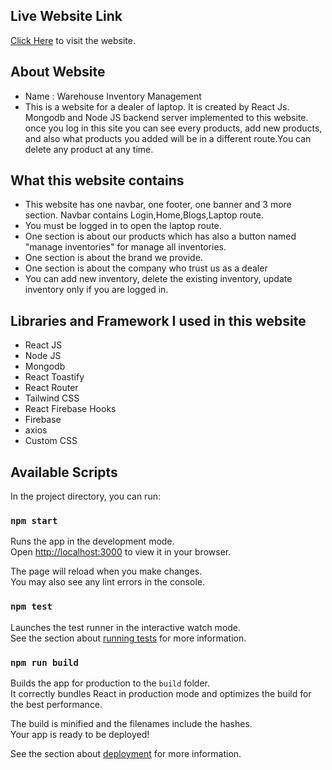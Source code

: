 ## Live Website Link

[Click Here](https://warehouse-management-a7690.web.app/) to visit the website.

## About Website

- Name : Warehouse Inventory Management
- This is a website for a dealer of laptop. It is created by React Js. Mongodb and Node JS backend server implemented to this website. once you log in this site you can see every products, add new products, and also what products you added will be in a different route.You can delete any product at any time.

## What this website contains

- This website has one navbar, one footer, one banner and 3 more section. Navbar contains Login,Home,Blogs,Laptop route.
- You must be logged in to open the laptop route.
- One section is about our products which has also a button named "manage inventories" for manage all inventories.
- One section is about the brand we provide.
- One section is about the company who trust us as a dealer
- You can add new inventory, delete the existing inventory, update inventory only if you are logged in.

## Libraries and Framework I used in this website

- React JS
- Node JS
- Mongodb
- React Toastify
- React Router
- Tailwind CSS
- React Firebase Hooks
- Firebase
- axios
- Custom CSS

## Available Scripts

In the project directory, you can run:

### `npm start`

Runs the app in the development mode.\
Open [http://localhost:3000](http://localhost:3000) to view it in your browser.

The page will reload when you make changes.\
You may also see any lint errors in the console.

### `npm test`

Launches the test runner in the interactive watch mode.\
See the section about [running tests](https://facebook.github.io/create-react-app/docs/running-tests) for more information.

### `npm run build`

Builds the app for production to the `build` folder.\
It correctly bundles React in production mode and optimizes the build for the best performance.

The build is minified and the filenames include the hashes.\
Your app is ready to be deployed!

See the section about [deployment](https://facebook.github.io/create-react-app/docs/deployment) for more information.
